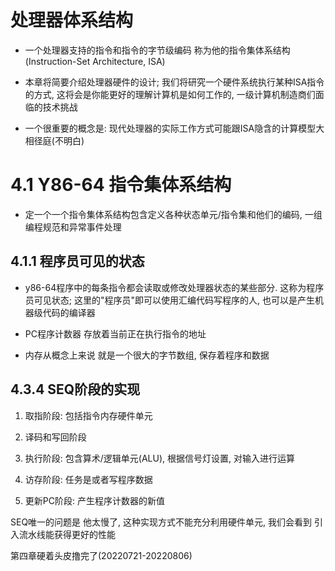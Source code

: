 处理器体系结构
=================

+ 一个处理器支持的指令和指令的字节级编码 称为他的指令集体系结构(Instruction-Set Architecture, ISA)

+ 本章将简要介绍处理器硬件的设计; 我们将研究一个硬件系统执行某种ISA指令的方式, 这将会是你能更好的理解计算机是如何工作的, 一级计算机制造商们面临的技术挑战

+ 一个很重要的概念是: 现代处理器的实际工作方式可能跟ISA隐含的计算模型大相径庭(不明白)

# 4.1 Y86-64 指令集体系结构

+ 定一个一个指令集体系结构包含定义各种状态单元/指令集和他们的编码, 一组编程规范和异常事件处理

## 4.1.1 程序员可见的状态

+ y86-64程序中的每条指令都会读取或修改处理器状态的某些部分. 这称为程序员可见状态; 这里的"程序员"即可以使用汇编代码写程序的人, 也可以是产生机器级代码的编译器

+ PC程序计数器 存放着当前正在执行指令的地址

+ 内存从概念上来说 就是一个很大的字节数组, 保存着程序和数据


## 4.3.4 SEQ阶段的实现

1. 取指阶段: 包括指令内存硬件单元

2. 译码和写回阶段

3. 执行阶段: 包含算术/逻辑单元(ALU), 根据信号灯设置, 对输入进行运算

4. 访存阶段: 任务是或者写程序数据

5. 更新PC阶段: 产生程序计数器的新值

SEQ唯一的问题是 他太慢了, 这种实现方式不能充分利用硬件单元, 我们会看到 引入流水线能获得更好的性能


第四章硬着头皮撸完了(20220721-20220806)

